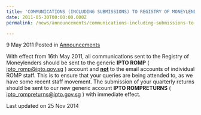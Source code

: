 ```yaml
---
title: 'COMMUNICATIONS (INCLUDING SUBMISSIONS) TO REGISTRY OF MONEYLENDERS'
date: 2011-05-30T00:00:00.000Z
permalink: /news/announcements/communications-including-submissions-to-registry-of-moneylenders/

---
```



9 May 2011 Posted in [Announcements](/news/announcements)

With effect from 16th May 2011, all communications sent to the Registry of Moneylenders should be sent to the generic **IPTO ROMP** ( <ipto_romp@ipto.gov.sg> ) account and **<u>not</u>** to the email accounts of individual ROMP staff. This is to ensure that your queries are being attended to, as we have some recent staff movement. The submission of your quarterly returns should be sent to our new generic account **IPTO ROMPRETURNS** ( <ipto_rompreturns@ipto.gov.sg> ) with immediate effect. 

<p class="right-side-updated">Last updated on 25 Nov 2014</p> 
